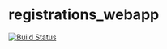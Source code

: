 # registrations_webapp

[![Build Status](https://travis-ci.org/Sesethu24/registrations_webapp.svg?branch=master)](https://travis-ci.org/Sesethu24/registrations_webapp)
